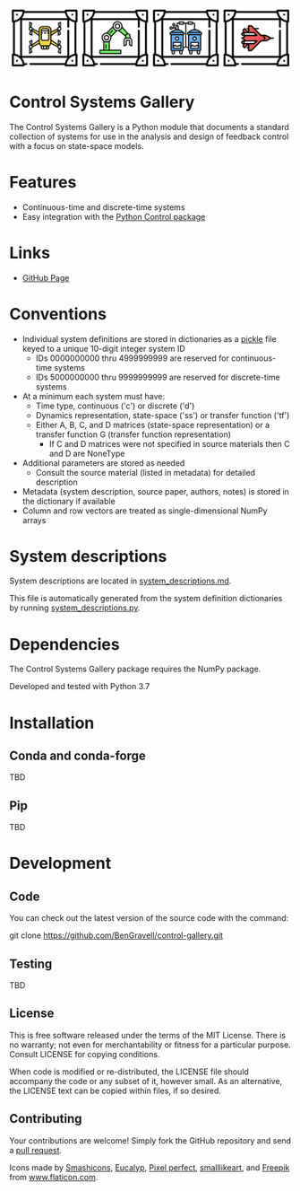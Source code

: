 ![Control gallery](logo/control-gallery.png)

# Control Systems Gallery

The Control Systems Gallery is a Python module that documents a standard collection of systems for use in
the analysis and design of feedback control with a focus on state-space models.


# Features

- Continuous-time and discrete-time systems
- Easy integration with the [Python Control package](https://github.com/python-control/python-control)


# Links

- [GitHub Page](https://bengravell.github.io/control-gallery/)


# Conventions
- Individual system definitions are stored in dictionaries as a [pickle](https://docs.python.org/3/library/pickle.html) file keyed to a unique 10-digit integer system ID
  - IDs 0000000000 thru 4999999999 are reserved for continuous-time systems
  - IDs 5000000000 thru 9999999999 are reserved for discrete-time systems
- At a minimum each system must have:
  - Time type, continuous ('c') or discrete ('d')
  - Dynamics representation, state-space ('ss') or transfer function ('tf')
  - Either A, B, C, and D matrices (state-space representation) or a transfer function G (transfer function representation)
    - If C and D matrices were not specified in source materials then C and D are NoneType
- Additional parameters are stored as needed
  - Consult the source material (listed in metadata) for detailed description
- Metadata (system description, source paper, authors, notes) is stored in the dictionary if available
- Column and row vectors are treated as single-dimensional NumPy arrays


# System descriptions
System descriptions are located in [system_descriptions.md](system_descriptions.md).

This file is automatically generated from the system definition dictionaries by running [system_descriptions.py](system_descriptions.py).


# Dependencies

The Control Systems Gallery package requires the NumPy package.

Developed and tested with Python 3.7


# Installation

## Conda and conda-forge

TBD

## Pip

TBD


# Development

## Code

You can check out the latest version of the source code with the command:

  git clone https://github.com/BenGravell/control-gallery.git

## Testing

TBD

## License

This is free software released under the terms of the MIT License. There is no warranty; not even for merchantability or fitness for a particular purpose. Consult LICENSE for copying conditions.

When code is modified or re-distributed, the LICENSE file should accompany the code or any subset of it, however small. As an alternative, the LICENSE text can be copied within files, if so desired.

## Contributing

Your contributions are welcome!  Simply fork the GitHub repository and send a
[pull request](https://github.com/BenGravell/control-gallery/pulls).


Icons made by
<a href="https://www.flaticon.com/authors/smashicons" title="Smashicons">Smashicons</a>, 
<a href="https://www.flaticon.com/authors/eucalyp" title="Eucalyp">Eucalyp</a>,
<a href="https://www.flaticon.com/authors/pixel-perfect" title="Pixel perfect">Pixel perfect</a>, 
<a href="https://www.flaticon.com/authors/smalllikeart" title="smalllikeart">smalllikeart</a>, and
<a href="https://www.flaticon.com/authors/freepik" title="Freepik">Freepik</a>
from <a href="https://www.flaticon.com/" title="Flaticon"> www.flaticon.com</a>.
